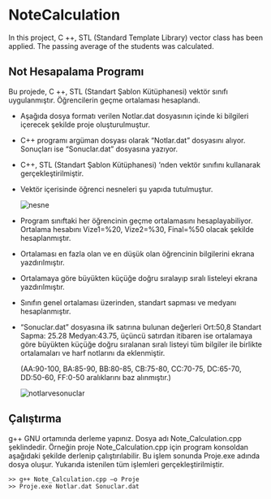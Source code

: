 # NoteCalculation

In this project, C ++, STL (Standard Template Library) vector class has been applied. The passing average of the students was calculated.

## Not Hesapalama Programı

Bu projede, C ++, STL (Standart Şablon Kütüphanesi) vektör sınıfı uygulanmıştır. Öğrencilerin geçme ortalaması hesaplandı.

- Aşağıda dosya formatı verilen Notlar.dat dosyasının içinde ki bilgileri içerecek şekilde proje oluşturulmuştur.
- C++ programı argüman dosyası olarak “Notlar.dat” dosyasını alıyor. Sonuçları ise “Sonuclar.dat” dosyasına yazıyor.
- C++, STL (Standart Şablon Kütüphanesi) ‘nden vektör sınıfını kullanarak gerçekleştirilmiştir.
- Vektör içerisinde öğrenci nesneleri şu yapıda tutulmuştur.

     ![nesne](https://user-images.githubusercontent.com/66306220/87234177-3737a500-c3d7-11ea-8a32-5381118ab0c9.png)
- Program sınıftaki her öğrencinin geçme ortalamasını hesaplayabiliyor. Ortalama hesabını Vize1=%20, Vize2=%30, Final=%50 olacak şekilde hesaplanmıştır.
- Ortalaması en fazla olan ve en düşük olan öğrencinin bilgilerini ekrana yazdırılmıştır.
-	Ortalamaya göre büyükten küçüğe doğru sıralayıp sıralı listeleyi ekrana yazdırılmıştır.
-	Sınıfın genel ortalaması üzerinden, standart sapması ve medyanı hesaplanmıştır.
-	“Sonuclar.dat” dosyasına ilk satırına bulunan değerleri Ort:50,8 Standart Sapma: 25.28 Medyan:43.75, üçüncü satırdan itibaren ise ortalamaya göre büyükten küçüğe doğru sıralanan sıralı listeyi tüm bilgiler ile birlikte ortalamaları ve harf notlarını da eklenmiştir. 

      (AA:90-100, BA:85-90, BB:80-85, CB:75-80, CC:70-75, DC:65-70, DD:50-60, FF:0-50 aralıklarını baz alınmıştır.)
     
     
      ![notlarvesonuclar](https://user-images.githubusercontent.com/66306220/87234296-32bfbc00-c3d8-11ea-8c36-83ca065bb81c.png)

## Çalıştırma

g++ GNU ortamında derleme yapınız. Dosya adı Note_Calculation.cpp şeklindedir. Örneğin proje Note_Calculation.cpp için program konsoldan aşağıdaki şekilde derlenip çalıştırılabilir. Bu işlem sonunda Proje.exe adında dosya oluşur. Yukarıda istenilen tüm işlemleri gerçekleştirilmiştir.
 ```
>> g++ Note_Calculation.cpp –o Proje 
>> Proje.exe Notlar.dat Sonuclar.dat

 ```
